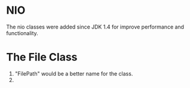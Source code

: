 # NIO
The nio classes were added since JDK 1.4 for improve performance and functionality.

# The File Class
1. "FilePath" would be a better name for the class.
2. 
  

